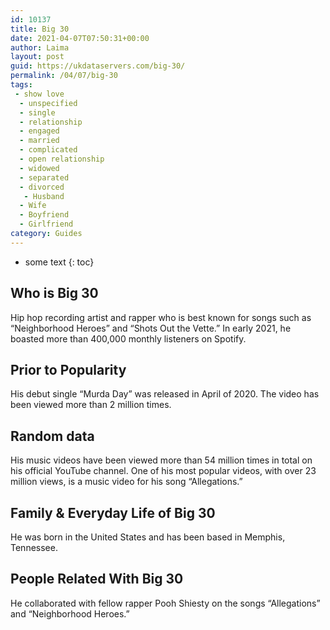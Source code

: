```yaml
---
id: 10137
title: Big 30
date: 2021-04-07T07:50:31+00:00
author: Laima
layout: post
guid: https://ukdataservers.com/big-30/
permalink: /04/07/big-30
tags:
 - show love
  - unspecified
  - single
  - relationship
  - engaged
  - married
  - complicated
  - open relationship
  - widowed
  - separated
  - divorced
   - Husband
  - Wife
  - Boyfriend
  - Girlfriend
category: Guides
---
```


* some text
{: toc}


## Who is Big 30
                  
                  
                  
Hip hop recording artist and rapper who is best known for songs such as &#8220;Neighborhood Heroes&#8221; and &#8220;Shots Out the Vette.&#8221; In early 2021, he boasted more than 400,000 monthly listeners on Spotify.
                  
              
            
              
            
                
                
                
## Prior to Popularity
                  
                  
                  
His debut single &#8220;Murda Day&#8221; was released in April of 2020. The video has been viewed more than 2 million times.
                  
              
            
              
            
                
                
                
## Random data
                  
                  
                  
His music videos have been viewed more than 54 million times in total on his official YouTube channel. One of his most popular videos, with over 23 million views, is a music video for his song &#8220;Allegations.&#8221;
                  
              
            
              
            
                
                
                
## Family & Everyday Life of Big 30
                  
                  
                  
He was born in the United States and has been based in Memphis, Tennessee.
                  
              
            
              
            
                
                
                
## People Related With Big 30
                  
                  
                  
He collaborated with fellow rapper Pooh Shiesty on the songs &#8220;Allegations&#8221; and &#8220;Neighborhood Heroes.&#8221;
                  
              
            
              
            
                
              
            
              
              
            
            
              
            
          
          
          
